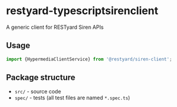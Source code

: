 # restyard-typescriptsirenclient

A generic client for RESTyard Siren APIs

## Usage

```typescript
import {HypermediaClientService} from '@restyard/siren-client';
```

## Package structure

- `src/` - source code
- `spec/` - tests (all test files are named `*.spec.ts`)
